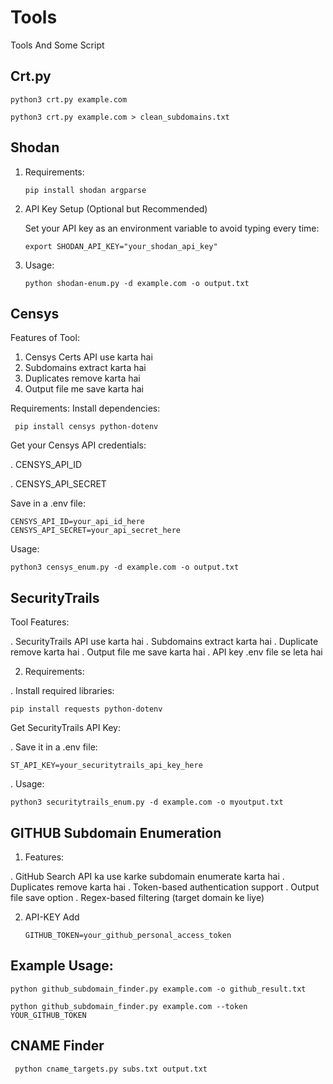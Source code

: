 # Tools
Tools And Some Script

## Crt.py 

    python3 crt.py example.com

    python3 crt.py example.com > clean_subdomains.txt


## Shodan 

1. Requirements:

       pip install shodan argparse

2. API Key Setup (Optional but Recommended)
   
    Set your API key as an environment variable to avoid typing every time:

       export SHODAN_API_KEY="your_shodan_api_key"
   
4. Usage:

       python shodan-enum.py -d example.com -o output.txt

## Censys

Features of Tool: 

1. Censys Certs API use karta hai
2. Subdomains extract karta hai
3. Duplicates remove karta hai
4. Output file me save karta hai

Requirements: 
Install dependencies:

     pip install censys python-dotenv

Get your Censys API credentials:

. CENSYS_API_ID

. CENSYS_API_SECRET

Save in a .env file:

    CENSYS_API_ID=your_api_id_here
    CENSYS_API_SECRET=your_api_secret_here

 Usage: 

    python3 censys_enum.py -d example.com -o output.txt


## SecurityTrails

 Tool Features:

. SecurityTrails API use karta hai
. Subdomains extract karta hai
. Duplicate remove karta hai
. Output file me save karta hai
. API key .env file se leta hai


2. Requirements:
   
. Install required libraries:

    pip install requests python-dotenv

Get SecurityTrails API Key:

. Save it in a .env file:

    ST_API_KEY=your_securitytrails_api_key_here

. Usage: 

    python3 securitytrails_enum.py -d example.com -o myoutput.txt


## GITHUB Subdomain Enumeration 

1. Features:

. GitHub Search API ka use karke subdomain enumerate karta hai
. Duplicates remove karta hai
. Token-based authentication support
. Output file save option
. Regex-based filtering (target domain ke liye)

2. API-KEY Add

       GITHUB_TOKEN=your_github_personal_access_token

## Example Usage:

    python github_subdomain_finder.py example.com -o github_result.txt
 
    python github_subdomain_finder.py example.com --token YOUR_GITHUB_TOKEN



## CNAME Finder


     python cname_targets.py subs.txt output.txt








